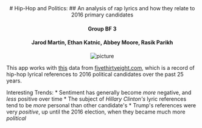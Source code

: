 <center>
# Hip-Hop and Politics:
## An analysis of rap lyrics and how they relate to 2016 primary candidates


#### Group BF 3
#### Jarod Martin, Ethan Katnic, Abbey Moore, Rasik Parikh

![picture](https://i.imgur.com/diy88vX.jpg)
</center>

  This app works with [this](https://github.com/fivethirtyeight/data/tree/master/hip-hop-candidate-lyrics) data from [fivethirtyeight.com]("http://fivethirtyeight.com/"), which is a record of hip-hop lyrical references to 2016 political candidates over the past 25 years.
  
  Interesting Trends: 
    * Sentiment has generally become _more_ negative, and _less_ positive over time
    * The subject of _Hillary Clinton's_ lyric references tend to be _more_ personal than other candidate's
    * Trump's references were very _positive_, up until the 2016 election, when they became much more _political_

